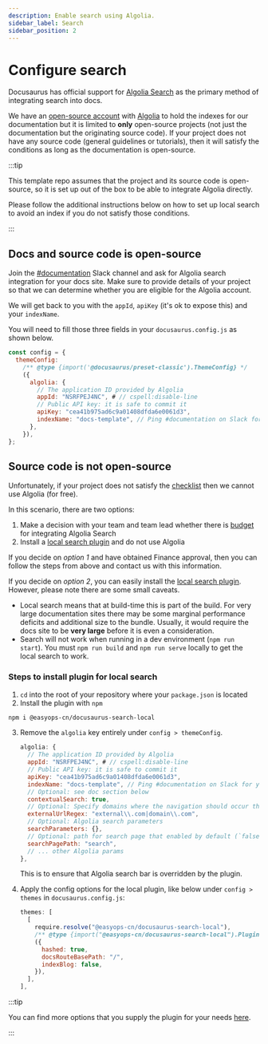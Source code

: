 ```yaml
---
description: Enable search using Algolia.
sidebar_label: Search
sidebar_position: 2
---
```


# Configure search

Docusaurus has official support for [Algolia Search](https://docusaurus.io/docs/search#using-algolia-docsearch) as the primary method of integrating search into docs.

We have an [open-source account](https://docsearch.algolia.com/docs/who-can-apply/) with [Algolia](https://www.algolia.com/) to hold the indexes for our documentation but it is limited to **only** open-source projects (not just the documentation but the originating source code). If your project does not have any source code (general guidelines or tutorials), then it will satisfy the conditions as long as the documentation is open-source.

:::tip

This template repo assumes that the project and its source code is open-source, so it is set up out of the box to be able to integrate Algolia directly.

Please follow the additional instructions below on how to set up local search to avoid an index if you do not satisfy those conditions.

:::

## Docs and source code is open-source

Join the [#documentation](https://consensys.slack.com/archives/C0272B5P1CY) Slack channel and ask for Algolia search integration for your docs site. Make sure to provide details of your project so that we can determine whether you are eligible for the Algolia account.

We will get back to you with the `appId`, `apiKey` (it's ok to expose this) and your `indexName`.

You will need to fill those three fields in your `docusaurus.config.js` as shown below.

```js {7-10} title="docusaurus.config.js"
const config = {
  themeConfig:
    /** @type {import('@docusaurus/preset-classic').ThemeConfig} */
    ({
      algolia: {
        // The application ID provided by Algolia
        appId: "NSRFPEJ4NC", # // cspell:disable-line
        // Public API key: it is safe to commit it
        apiKey: "cea41b975ad6c9a01408dfda6e0061d3",
        indexName: "docs-template", // Ping #documentation on Slack for your index name
      },
    }),
};
```

## Source code is not open-source

Unfortunately, if your project does not satisfy the [checklist](https://docsearch.algolia.com/docs/who-can-apply/) then we cannot use Algolia (for free).

In this scenario, there are two options:

1. Make a decision with your team and team lead whether there is [budget](https://www.algolia.com/pricing/) for integrating Algolia Search
2. Install a [local search plugin](https://github.com/easyops-cn/docusaurus-search-local) and do not use Algolia

If you decide on _option 1_ and have obtained Finance approval, then you can follow the steps from above and contact us with this information.

If you decide on _option 2_, you can easily install the [local search plugin](https://github.com/easyops-cn/docusaurus-search-local). However, please note there are some small caveats.

- Local search means that at build-time this is part of the build. For very large documentation sites there may be some marginal performance deficits and additional size to the bundle. Usually, it would require the docs site to be **very large** before it is even a consideration.
- Search will not work when running in a dev environment (`npm run start`). You must `npm run build` and `npm run serve` locally to get the local search to work.

### Steps to install plugin for local search

1. `cd` into the root of your repository where your `package.json` is located
2. Install the plugin with `npm`

```bash
npm i @easyops-cn/docusaurus-search-local
```

3. Remove the `algolia` key entirely under `config > themeConfig`.

   ```js title="DELETE ME in docusaurus.config.js"
   algolia: {
     // The application ID provided by Algolia
     appId: "NSRFPEJ4NC", # // cspell:disable-line
     // Public API key: it is safe to commit it
     apiKey: "cea41b975ad6c9a01408dfda6e0061d3",
     indexName: "docs-template", // Ping #documentation on Slack for your index name
     // Optional: see doc section below
     contextualSearch: true,
     // Optional: Specify domains where the navigation should occur through window.location instead on history.push. Useful when our Algolia config crawls multiple documentation sites and we want to navigate with window.location.href to them.
     externalUrlRegex: "external\\.com|domain\\.com",
     // Optional: Algolia search parameters
     searchParameters: {},
     // Optional: path for search page that enabled by default (`false` to disable it)
     searchPagePath: "search",
     // ... other Algolia params
   },
   ```

   This is to ensure that Algolia search bar is overridden by the plugin.

4. Apply the config options for the local plugin, like below under `config > themes` in `docusaurus.config.js`:

   ```js
   themes: [
     [
       require.resolve("@easyops-cn/docusaurus-search-local"),
       /** @type {import("@easyops-cn/docusaurus-search-local").PluginOptions} */
       ({
         hashed: true,
         docsRouteBasePath: "/",
         indexBlog: false,
       }),
     ],
   ],
   ```

:::tip

You can find more options that you supply the plugin for your needs [here](https://github.com/easyops-cn/docusaurus-search-local#theme-options).

:::
